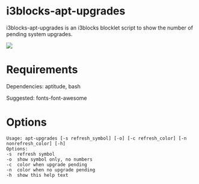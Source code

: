 # i3blocks-apt-upgrades

i3blocks-apt-upgrades is an i3blocks blocklet script to show the number of pending system upgrades.

![](https://raw.githubusercontent.com/kb100/i3blocks-apt-upgrades/master/apt-upgrades.png)

# Requirements

Dependencies: aptitude, bash

Suggested: fonts-font-awesome

# Options

```
Usage: apt-upgrades [-s refresh_symbol] [-o] [-c refresh_color] [-n nonrefresh_color] [-h]
Options:
-s  refresh symbol
-o  show symbol only, no numbers
-c  color when upgrade pending
-n  color when no upgrade pending
-h  show this help text
```

